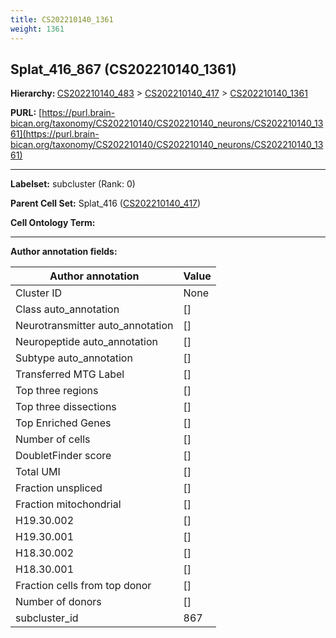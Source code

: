 ```yaml
---
title: CS202210140_1361
weight: 1361
---
```

## Splat_416_867 (CS202210140_1361)
<b>Hierarchy: </b>
[CS202210140_483](../CS202210140_483) >
[CS202210140_417](../CS202210140_417) >
[CS202210140_1361](../CS202210140_1361)

**PURL:** [https://purl.brain-bican.org/taxonomy/CS202210140/CS202210140_neurons/CS202210140_1361](https://purl.brain-bican.org/taxonomy/CS202210140/CS202210140_neurons/CS202210140_1361)

---


**Labelset:** subcluster (Rank: 0)

**Parent Cell Set:** Splat_416 ([CS202210140_417](../CS202210140_417))



**Cell Ontology Term:** 

[MARKER GENES.]: #


---

[TRANSFERRED ANNOTATIONS.]: #


[AUTHOR ANNOTATION FIELDS.]: #


**Author annotation fields:**

| Author annotation | Value |
|-------------------|-------|
|Cluster ID|None|
|Class auto_annotation|[]|
|Neurotransmitter auto_annotation|[]|
|Neuropeptide auto_annotation|[]|
|Subtype auto_annotation|[]|
|Transferred MTG Label|[]|
|Top three regions|[]|
|Top three dissections|[]|
|Top Enriched Genes|[]|
|Number of cells|[]|
|DoubletFinder score|[]|
|Total UMI|[]|
|Fraction unspliced|[]|
|Fraction mitochondrial|[]|
|H19.30.002|[]|
|H19.30.001|[]|
|H18.30.002|[]|
|H18.30.001|[]|
|Fraction cells from top donor|[]|
|Number of donors|[]|
|subcluster_id|867|
